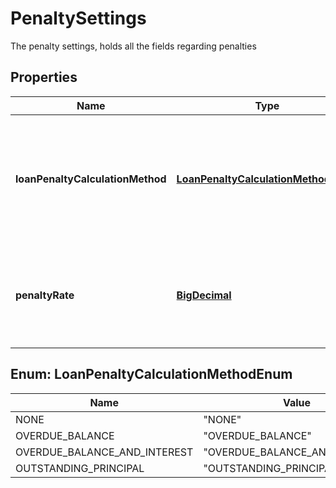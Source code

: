 

# PenaltySettings

The penalty settings, holds all the fields regarding penalties
## Properties

Name | Type | Description | Notes
------------ | ------------- | ------------- | -------------
**loanPenaltyCalculationMethod** | [**LoanPenaltyCalculationMethodEnum**](#LoanPenaltyCalculationMethodEnum) | The last penalty calculation method, represents on what amount are the penalties calculated. |  [optional]
**penaltyRate** | [**BigDecimal**](BigDecimal.md) | The penalty rate, represents the rate (in percent) which is charged as a penalty. |  [optional]



## Enum: LoanPenaltyCalculationMethodEnum

Name | Value
---- | -----
NONE | &quot;NONE&quot;
OVERDUE_BALANCE | &quot;OVERDUE_BALANCE&quot;
OVERDUE_BALANCE_AND_INTEREST | &quot;OVERDUE_BALANCE_AND_INTEREST&quot;
OUTSTANDING_PRINCIPAL | &quot;OUTSTANDING_PRINCIPAL&quot;



